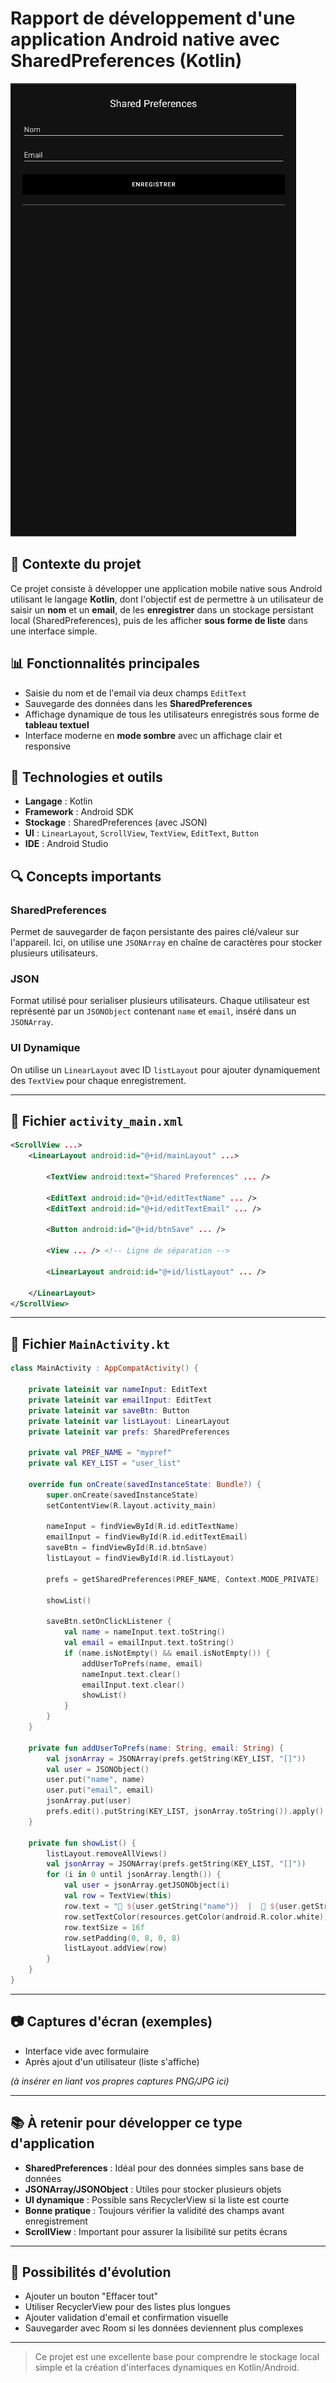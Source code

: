 # Rapport de développement d'une application Android native avec SharedPreferences (Kotlin)


![UI](./images/UI.png)


## 📄 Contexte du projet

Ce projet consiste à développer une application mobile native sous Android utilisant le langage **Kotlin**, dont l'objectif est de permettre à un utilisateur de saisir un **nom** et un **email**, de les **enregistrer** dans un stockage persistant local (SharedPreferences), puis de les afficher **sous forme de liste** dans une interface simple.



## 📊 Fonctionnalités principales

* Saisie du nom et de l'email via deux champs `EditText`
* Sauvegarde des données dans les **SharedPreferences**
* Affichage dynamique de tous les utilisateurs enregistrés sous forme de **tableau textuel**
* Interface moderne en **mode sombre** avec un affichage clair et responsive

## 📖 Technologies et outils

* **Langage** : Kotlin
* **Framework** : Android SDK
* **Stockage** : SharedPreferences (avec JSON)
* **UI** : `LinearLayout`, `ScrollView`, `TextView`, `EditText`, `Button`
* **IDE** : Android Studio

## 🔍 Concepts importants

### SharedPreferences

Permet de sauvegarder de façon persistante des paires clé/valeur sur l'appareil. Ici, on utilise une `JSONArray` en chaîne de caractères pour stocker plusieurs utilisateurs.

### JSON

Format utilisé pour serialiser plusieurs utilisateurs. Chaque utilisateur est représenté par un `JSONObject` contenant `name` et `email`, inséré dans un `JSONArray`.

### UI Dynamique

On utilise un `LinearLayout` avec ID `listLayout` pour ajouter dynamiquement des `TextView` pour chaque enregistrement.

---

## 📄 Fichier `activity_main.xml`

```xml
<ScrollView ...>
    <LinearLayout android:id="@+id/mainLayout" ...>

        <TextView android:text="Shared Preferences" ... />

        <EditText android:id="@+id/editTextName" ... />
        <EditText android:id="@+id/editTextEmail" ... />

        <Button android:id="@+id/btnSave" ... />

        <View ... /> <!-- Ligne de séparation -->

        <LinearLayout android:id="@+id/listLayout" ... />

    </LinearLayout>
</ScrollView>
```

---

## 📄 Fichier `MainActivity.kt`

```kotlin
class MainActivity : AppCompatActivity() {

    private lateinit var nameInput: EditText
    private lateinit var emailInput: EditText
    private lateinit var saveBtn: Button
    private lateinit var listLayout: LinearLayout
    private lateinit var prefs: SharedPreferences

    private val PREF_NAME = "mypref"
    private val KEY_LIST = "user_list"

    override fun onCreate(savedInstanceState: Bundle?) {
        super.onCreate(savedInstanceState)
        setContentView(R.layout.activity_main)

        nameInput = findViewById(R.id.editTextName)
        emailInput = findViewById(R.id.editTextEmail)
        saveBtn = findViewById(R.id.btnSave)
        listLayout = findViewById(R.id.listLayout)

        prefs = getSharedPreferences(PREF_NAME, Context.MODE_PRIVATE)

        showList()

        saveBtn.setOnClickListener {
            val name = nameInput.text.toString()
            val email = emailInput.text.toString()
            if (name.isNotEmpty() && email.isNotEmpty()) {
                addUserToPrefs(name, email)
                nameInput.text.clear()
                emailInput.text.clear()
                showList()
            }
        }
    }

    private fun addUserToPrefs(name: String, email: String) {
        val jsonArray = JSONArray(prefs.getString(KEY_LIST, "[]"))
        val user = JSONObject()
        user.put("name", name)
        user.put("email", email)
        jsonArray.put(user)
        prefs.edit().putString(KEY_LIST, jsonArray.toString()).apply()
    }

    private fun showList() {
        listLayout.removeAllViews()
        val jsonArray = JSONArray(prefs.getString(KEY_LIST, "[]"))
        for (i in 0 until jsonArray.length()) {
            val user = jsonArray.getJSONObject(i)
            val row = TextView(this)
            row.text = "👤 ${user.getString("name")}  |  📧 ${user.getString("email")}"
            row.setTextColor(resources.getColor(android.R.color.white))
            row.textSize = 16f
            row.setPadding(0, 8, 0, 8)
            listLayout.addView(row)
        }
    }
}
```

---

## 📷 Captures d'écran (exemples)

* Interface vide avec formulaire
* Après ajout d'un utilisateur (liste s'affiche)

*(à insérer en liant vos propres captures PNG/JPG ici)*

---

## 📚 À retenir pour développer ce type d'application

* **SharedPreferences** : Idéal pour des données simples sans base de données
* **JSONArray/JSONObject** : Utiles pour stocker plusieurs objets
* **UI dynamique** : Possible sans RecyclerView si la liste est courte
* **Bonne pratique** : Toujours vérifier la validité des champs avant enregistrement
* **ScrollView** : Important pour assurer la lisibilité sur petits écrans

---

## 💪 Possibilités d'évolution

* Ajouter un bouton "Effacer tout"
* Utiliser RecyclerView pour des listes plus longues
* Ajouter validation d'email et confirmation visuelle
* Sauvegarder avec Room si les données deviennent plus complexes

---

> Ce projet est une excellente base pour comprendre le stockage local simple et la création d'interfaces dynamiques en Kotlin/Android.


